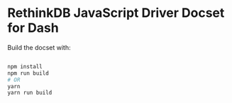 # RethinkDB JavaScript Driver Docset for Dash

Build the docset with:
```bash

npm install
npm run build
# OR
yarn
yarn run build
```